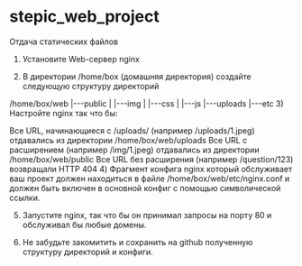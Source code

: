 # stepic_web_project
Отдача статических файлов
1) Установите Web-сервер nginx

2) В директории /home/box (домашняя директория) создайте следующую структуру директорий

/home/box/web
          |---public
          |   |---img
          |   |---css
          |   |---js
          |---uploads
          |---etc
3) Настройте nginx так что бы:

Все URL, начинающиеся с /uploads/  (например /uploads/1.jpeg) отдавались из директории /home/box/web/uploads
Все URL с расширением (например /img/1.jpeg) отдавались из директории /home/box/web/public
Все URL без расширения (например /question/123)  возвращали HTTP 404
4) Фрагмент конфига nginx который обслуживает ваш проект должен находиться в файле /home/box/web/etc/nginx.conf и должен быть включен в основной конфиг с помощью символической ссылки.

5) Запустите nginx, так что бы он принимал запросы на порту 80 и обслуживал бы любые домены.

6) Не забудьте закомитить и сохранить на github полученную структуру директорий и конфиги.
